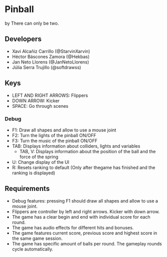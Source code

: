 # Pinball
by There can only be two.

## Developers
- Xavi Alcañiz Carrillo (@StarvinXarvin)
- Héctor Báscones Zamora (@Hekbas)
- Jan Neto Llorens (@JanNetoLlorens)
- Júlia Serra Trujillo (@softdrawss)

## Keys
- LEFT AND RIGHT ARROWS: Flippers
- DOWN ARROW: Kicker
- SPACE: Go through scenes

### Debug
- F1: Draw all shapes and allow to use a mouse joint
- F2: Turn the lights of the pinball ON/OFF
- F3: Turn the music of the pinball ON/OFF
- TAB: Displays information about colliders, lights and variables 
  - TAB, V: Displays information about the position of the ball and the force of the spring
- U: Change display of the UI
- R: Resets ranking to default (Only after thegame has finished and the ranking is displayed)

## Requirements
- Debug features: pressing F1 should draw all shapes and allow to use a mouse joint.
- Flippers are controller by left and right arrows. Kicker with down arrow.
- The game has a clear begin and end with individual score for each round.
- The game has audio effects for different hits and bonuses.
- The game features current score, previous score and highest score in the same game session.
- The game has specific amount of balls per round. The gameplay rounds cycle automatically.
